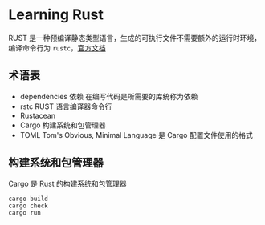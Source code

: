 # Learning Rust

 RUST 是一种预编译静态类型语言，生成的可执行文件不需要额外的运行时环境，编译命令行为 `rustc`，[官方文档](https://kaisery.github.io/trpl-zh-cn/title-page.html)

## 术语表
- dependencies 依赖 在编写代码是所需要的库统称为依赖
- rstc RUST 语言编译器命令行
- Rustacean 
- Cargo 构建系统和包管理器
- TOML Tom's Obvious, Minimal Language 是 Cargo 配置文件使用的格式



## 构建系统和包管理器
Cargo 是 Rust 的构建系统和包管理器
```
cargo build
cargo check 
cargo run
```